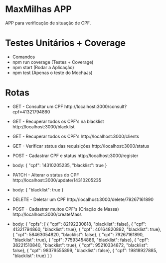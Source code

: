 # MaxMilhas APP

APP para verificação de situação de CPF.

# Testes Unitários + Coverage
- Comandos
- npm run coverage (Testes + Coverage)
- npm start (Rodar a Aplicação)
- npm test (Apenas o teste do MochaJs)

# Rotas
- GET - Consultar um CPF
http://localhost:3000/consult?cpf=41321794860

- GET - Recuperar todos os CPF's na blacklist
http://localhost:3000/blacklist

- GET - Recuperar todos os CPF's
http://localhost:3000/clients

- GET - Verificar status das requisições
http://localhost:3000/status

- POST - Cadastrar CPF e status
http://localhost:3000/register
* body:
{
    "cpf": 14310205235,
    "blacklist": true
}

- PATCH - Alterar o status do CPF
http://localhost:3000/update/14310205235
* body:
{
	"blacklist": true
}

- DELETE - Deletar um CPF
http://localhost:3000/delete/79267161890

- POST - Cadastrar muitos CPF's (Criação de Massa) 
http://localhost:3000/createMass
* body:
{
	"cpfs": [
	    { "cpf": 82192230818, "blacklist": false},
	    { "cpf": 41321794860, "blacklist": true},
	    { "cpf": 40164820892, "blacklist": true},
	    { "cpf": 58463054820, "blacklist": false},
	    { "cpf": 79267161890, "blacklist": true},
	    { "cpf": 77593454886, "blacklist": false},
	    { "cpf": 38221510840, "blacklist": true},
	    { "cpf": 95210334872, "blacklist": false},
	    { "cpf": 98379555899, "blacklist": false},
	    { "cpf": 19818927885, "blacklist": true}
	]
}